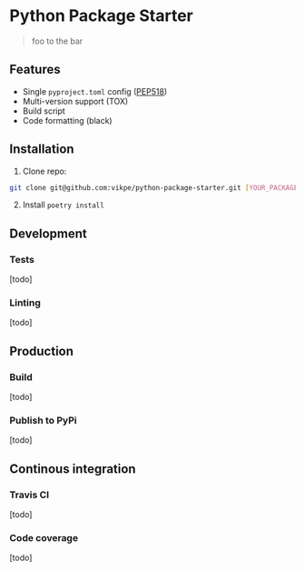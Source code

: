 # Python Package Starter
> foo to the bar

## Features
* Single `pyproject.toml` config ([PEP518](https://www.python.org/dev/peps/pep-0518/))
* Multi-version support (TOX)
* Build script
* Code formatting (black)

## Installation
1. Clone repo: 
```sh
git clone git@github.com:vikpe/python-package-starter.git [YOUR_PACKAGE_NAME]
```
2. Install `poetry install`

## Development

### Tests
[todo]

### Linting
[todo]

## Production

### Build
[todo]

### Publish to PyPi
[todo]

## Continous integration

### Travis CI
[todo]

### Code coverage
[todo]
